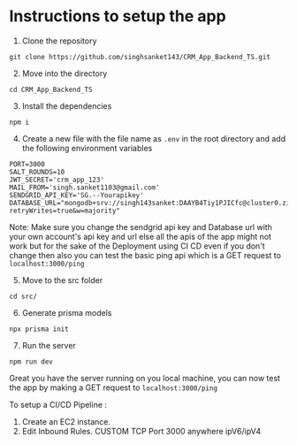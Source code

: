# Instructions to setup the app

1. Clone the repository

```
git clone https://github.com/singhsanket143/CRM_App_Backend_TS.git
```

2. Move into the directory

```
cd CRM_App_Backend_TS
```

3. Install the dependencies

```
npm i
```

4. Create a new file with the file name as `.env` in the root directory and add the following environment variables
```
PORT=3000
SALT_ROUNDS=10
JWT_SECRET='crm_app_123'
MAIL_FROM='singh.sanket1103@gmail.com'
SENDGRID_API_KEY='SG.--Yourapikey'
DATABASE_URL="mongodb+srv://singh143sanket:DAAYB4Tiy1PJICfc@cluster0.zizai0c.mongodb.net/crm_dev_db_ts?retryWrites=true&w=majority"
```

Note: Make sure you change the sendgrid api key and Database url with your own account's api key and url else all the apis of the app might not work but for the sake of the Deployment using CI CD even if you don't change then also you can test the basic ping api which is a GET request to `localhost:3000/ping`

5. Move to the src folder
   
```
cd src/
```

6. Generate prisma models

```
npx prisma init
```

7. Run the server

```
npm run dev
```

Great you have the server running on you local machine, you can now test the app by making a GET request to `localhost:3000/ping`


To setup a CI/CD Pipeline :
1. Create an EC2 instance.
2. Edit Inbound Rules. CUSTOM TCP Port 3000 anywhere ipV6/ipV4